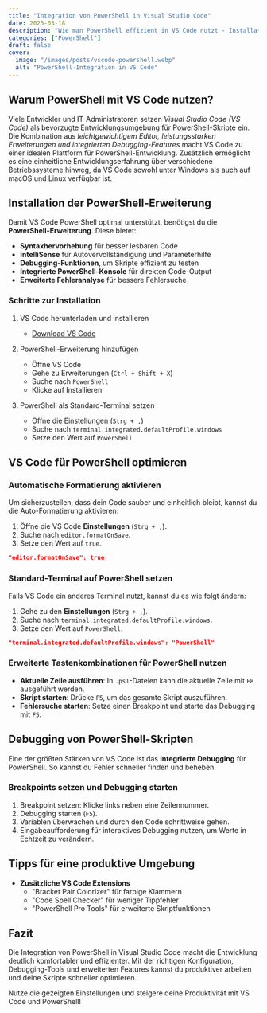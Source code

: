 ```yaml
---
title: "Integration von PowerShell in Visual Studio Code"
date: 2025-03-18
description: "Wie man PowerShell effizient in VS Code nutzt - Installation, Konfiguration und Tipps für eine produktive Arbeitsumgebung."
categories: ["PowerShell"]
draft: false
cover:
  image: "/images/posts/vscode-powershell.webp"
  alt: "PowerShell-Integration in VS Code"
---
```


## Warum PowerShell mit VS Code nutzen?

Viele Entwickler und IT-Administratoren setzen *Visual Studio Code (VS Code)* als bevorzugte Entwicklungsumgebung für PowerShell-Skripte ein. Die Kombination aus *leichtgewichtigem Editor, leistungsstarken Erweiterungen und integrierten Debugging-Features* macht VS Code zu einer idealen Plattform für PowerShell-Entwicklung. Zusätzlich ermöglicht es eine einheitliche Entwicklungserfahrung über verschiedene Betriebssysteme hinweg, da VS Code sowohl unter Windows als auch auf macOS und Linux verfügbar ist.

## Installation der PowerShell-Erweiterung

Damit VS Code PowerShell optimal unterstützt, benötigst du die **PowerShell-Erweiterung**. Diese bietet:

- **Syntaxhervorhebung** für besser lesbaren Code
- **IntelliSense** für Autovervollständigung und Parameterhilfe
- **Debugging-Funktionen**, um Skripte effizient zu testen
- **Integrierte PowerShell-Konsole** für direkten Code-Output
- **Erweiterte Fehleranalyse** für bessere Fehlersuche

### Schritte zur Installation

1. VS Code herunterladen und installieren  
   - [Download VS Code](https://code.visualstudio.com/)

2. PowerShell-Erweiterung hinzufügen  
   - Öffne VS Code
   - Gehe zu Erweiterungen (`Ctrl + Shift + X`)
   - Suche nach `PowerShell`
   - Klicke auf Installieren

3. PowerShell als Standard-Terminal setzen  
   - Öffne die Einstellungen (`Strg + ,`)
   - Suche nach `terminal.integrated.defaultProfile.windows`
   - Setze den Wert auf `PowerShell`

## VS Code für PowerShell optimieren

### Automatische Formatierung aktivieren

Um sicherzustellen, dass dein Code sauber und einheitlich bleibt, kannst du die Auto-Formatierung aktivieren:

1. Öffne die VS Code **Einstellungen** (`Strg + ,`).
2. Suche nach `editor.formatOnSave`.
3. Setze den Wert auf `true`.

```json
"editor.formatOnSave": true
```

### Standard-Terminal auf PowerShell setzen

Falls VS Code ein anderes Terminal nutzt, kannst du es wie folgt ändern:

1. Gehe zu den **Einstellungen** (`Strg + ,`).
2. Suche nach `terminal.integrated.defaultProfile.windows`.
3. Setze den Wert auf `PowerShell`.

```json
"terminal.integrated.defaultProfile.windows": "PowerShell"
```

### Erweiterte Tastenkombinationen für PowerShell nutzen

- **Aktuelle Zeile ausführen**: In `.ps1`-Dateien kann die aktuelle Zeile mit `F8` ausgeführt werden.
- **Skript starten**: Drücke `F5`, um das gesamte Skript auszuführen.
- **Fehlersuche starten**: Setze einen Breakpoint und starte das Debugging mit `F5`.

## Debugging von PowerShell-Skripten

Eine der größten Stärken von VS Code ist das **integrierte Debugging** für PowerShell. So kannst du Fehler schneller finden und beheben.

### Breakpoints setzen und Debugging starten

1. Breakpoint setzen: Klicke links neben eine Zeilennummer.
2. Debugging starten (`F5`).
3. Variablen überwachen und durch den Code schrittweise gehen.
4. Eingabeaufforderung für interaktives Debugging nutzen, um Werte in Echtzeit zu verändern.

## Tipps für eine produktive Umgebung

- **Zusätzliche VS Code Extensions**
  - "Bracket Pair Colorizer" für farbige Klammern
  - "Code Spell Checker" für weniger Tippfehler
  - "PowerShell Pro Tools" für erweiterte Skriptfunktionen

## Fazit

Die Integration von PowerShell in Visual Studio Code macht die Entwicklung deutlich komfortabler und effizienter. Mit der richtigen Konfiguration, Debugging-Tools und erweiterten Features kannst du produktiver arbeiten und deine Skripte schneller optimieren.

Nutze die gezeigten Einstellungen und steigere deine Produktivität mit VS Code und PowerShell!
